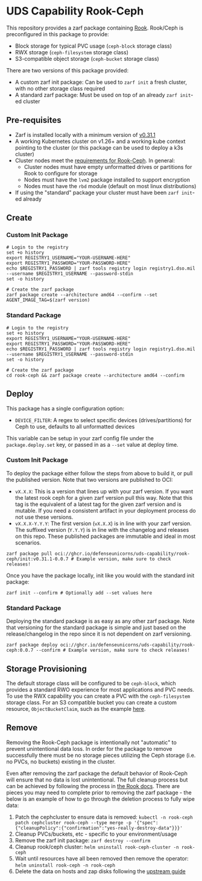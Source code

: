 # UDS Capability Rook-Ceph

This repository provides a zarf package containing [Rook](https://rook.io/). Rook/Ceph is preconfigured in this package to provide:
- Block storage for typical PVC usage (`ceph-block` storage class)
- RWX storage (`ceph-filesystem` storage class)
- S3-compatible object storage (`ceph-bucket` storage class) 

There are two versions of this package provided:
- A custom zarf init package: Can be used to `zarf init` a fresh cluster, with no other storage class required
- A standard zarf package: Must be used on top of an already `zarf init`-ed cluster

## Pre-requisites
- Zarf is installed locally with a minimum version of [v0.31.1](https://github.com/defenseunicorns/zarf/releases/tag/v0.31.1)
- A working Kubernetes cluster on v1.26+ and a working kube context pointing to the cluster (or this package can be used to deploy a k3s cluster)
- Cluster nodes meet the [requirements for Rook-Ceph](https://rook.github.io/docs/rook/v1.12/Getting-Started/Prerequisites/prerequisites/). In general:
  - Cluster nodes must have empty unformatted drives or partitions for Rook to configure for storage
  - Nodes must have the `lvm2` package installed to support encryption
  - Nodes must have the `rbd` module (default on most linux distributions)
- If using the "standard" package your cluster must have been `zarf init`-ed already

## Create

### Custom Init Package

```console
# Login to the registry
set +o history
export REGISTRY1_USERNAME="YOUR-USERNAME-HERE"
export REGISTRY1_PASSWORD="YOUR-PASSWORD-HERE"
echo $REGISTRY1_PASSWORD | zarf tools registry login registry1.dso.mil --username $REGISTRY1_USERNAME --password-stdin
set -o history

# Create the zarf package
zarf package create --architecture amd64 --confirm --set AGENT_IMAGE_TAG=$(zarf version)
```

### Standard Package

```console
# Login to the registry
set +o history
export REGISTRY1_USERNAME="YOUR-USERNAME-HERE"
export REGISTRY1_PASSWORD="YOUR-PASSWORD-HERE"
echo $REGISTRY1_PASSWORD | zarf tools registry login registry1.dso.mil --username $REGISTRY1_USERNAME --password-stdin
set -o history

# Create the zarf package
cd rook-ceph && zarf package create --architecture amd64 --confirm
```

## Deploy

This package has a single configuration option:
- `DEVICE_FILTER`: A regex to select specific devices (drives/partitions) for Ceph to use, defaults to all unformatted devices

This variable can be setup in your zarf config file under the `package.deploy.set` key, or passed in as a `--set` value at deploy time.

### Custom Init Package

To deploy the package either follow the steps from above to build it, or pull the published version. Note that two versions are published to OCI:
- `vX.X.X`: This is a version that lines up with your zarf version. If you want the latest rook ceph for a given zarf version pull this way. Note that this tag is the equivalent of a latest tag for the given zarf version and is mutable. If you need a consistent artifact in your deployment process do not use these versions.
- `vX.X.X-Y.Y.Y`: The first version (`vX.X.X`) is in line with your zarf version. The suffixed version (`Y.Y.Y`) is in line with the changelog and releases on this repo. These published packages are immutable and ideal in most scenarios.

```console
zarf package pull oci://ghcr.io/defenseunicorns/uds-capability/rook-ceph/init:v0.31.1-0.0.7 # Example version, make sure to check releases!
```

Once you have the package locally, init like you would with the standard init package:
```console
zarf init --confirm # Optionally add --set values here
```

### Standard Package

Deploying the standard package is as easy as any other zarf package. Note that versioning for the standard package is simple and just based on the release/changelog in the repo since it is not dependent on zarf versioning.

```console
zarf package deploy oci://ghcr.io/defenseunicorns/uds-capability/rook-ceph:0.0.7 --confirm # Example version, make sure to check releases!
```

## Storage Provisioning

The default storage class will be configured to be `ceph-block`, which provides a standard RWO experience for most applications and PVC needs. To use the RWX capability you can create a PVC with the `ceph-filesystem` storage class. For an S3 compatible bucket you can create a custom resource, `ObjectBucketClaim`, such as the example [here](./examples/bucket.yaml).

## Remove

Removing the Rook-Ceph package is intentionally not "automatic" to prevent unintentional data loss. In order for the package to remove successfully there must be no storage pieces utilizing the Ceph storage (i.e. no PVCs, no buckets) existing in the cluster.

Even after removing the zarf package the default behavior of Rook-Ceph will ensure that no data is lost unintentional. The full cleanup process but can be achieved by following the process in [the Rook docs](https://rook.io/docs/rook/v1.11/Getting-Started/ceph-teardown/). There are pieces you may need to complete prior to removing the zarf package - the below is an example of how to go through the deletion process to fully wipe data:

1. Patch the cephcluster to ensure data is removed: `kubectl -n rook-ceph patch cephcluster rook-ceph --type merge -p '{"spec":{"cleanupPolicy":{"confirmation":"yes-really-destroy-data"}}}'`
1. Cleanup PVCs/buckets, etc - specific to your environment/usage
1. Remove the zarf init package: `zarf destroy --confirm`
1. Cleanup rook/ceph cluster: `helm uninstall rook-ceph-cluster -n rook-ceph`
1. Wait until resources have all been removed then remove the operator: `helm uninstall rook-ceph -n rook-ceph`
1. Delete the data on hosts and zap disks following the [upstream guide](https://rook.io/docs/rook/v1.11/Getting-Started/ceph-teardown/#delete-the-data-on-hosts)
